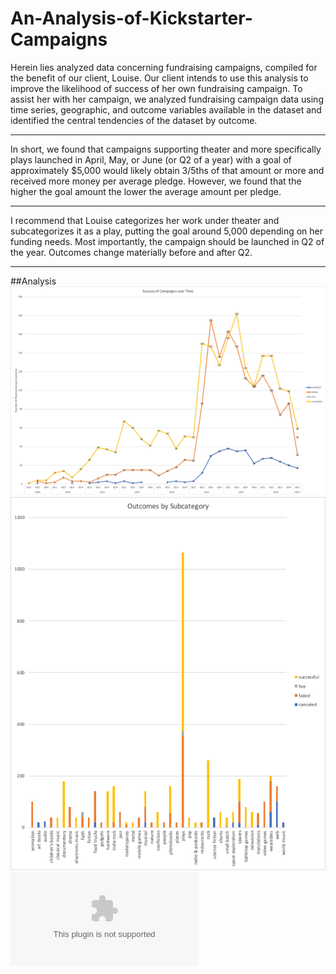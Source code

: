 # An-Analysis-of-Kickstarter-Campaigns
Herein lies analyzed data concerning fundraising campaigns, compiled for the benefit of our client, Louise. Our client intends to use this analysis to improve the likelihood of success of her own fundraising campaign. To assist her with her campaign, we analyzed fundraising campaign data using time series, geographic, and outcome variables available in the dataset and identified the central tendencies of the dataset by outcome.

---
In short, we found that campaigns supporting theater and more specifically plays launched in April, May, or June (or Q2 of a year) with a goal of approximately $5,000 would likely obtain 3/5ths of that amount or more and received more money per average pledge. However, we found that the higher the goal amount the lower the average amount per pledge.

---
I recommend that Louise categorizes her work under theater and subcategorizes it as a play, putting the goal around 5,000 depending on her funding needs. Most importantly, the campaign should be launched in Q2 of the year. Outcomes change materially before and after Q2.

---
##Analysis
![](Success%20of%20Campaigns%20over%20Time.png)
![](OutcomesbySubcategory.png)
![](data-1-1-3-StarterBook.xlsx)
